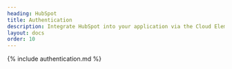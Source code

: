 ```yaml
---
heading: HubSpot
title: Authentication
description: Integrate HubSpot into your application via the Cloud Elements APIs.
layout: docs
order: 10
---
```


{% include authentication.md %}
